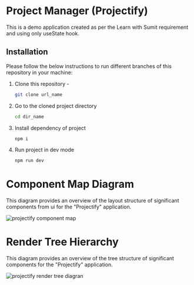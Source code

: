 # Project Manager (Projectify)

This is a demo application created as per the Learn with Sumit requirement and using only useState hook.

## Installation

Please follow the below instructions to run different branches of this repository in your machine:

1. Clone this repository -
   ```sh
   git clone url_name
   ```
2. Go to the cloned project directory
   ```sh
   cd dir_name
   ```
3. Install dependency of project
   ```sh
   npm i
   ```
4. Run project in dev mode
   ```sh
   npm run dev
   ```

# Component Map Diagram

This diagram provides an overview of the layout structure of significant components from ui for the "Projectify" application.

![projectify component map](/public/image_file_name)

# Render Tree Hierarchy

This diagram provides an overview of the tree structure of significant components for the "Projectify" application.

![projectify render tree diagran](/public/image_file_name)
